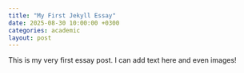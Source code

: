 ```yaml
---
title: "My First Jekyll Essay"
date: 2025-08-30 10:00:00 +0300
categories: academic
layout: post
---
```


This is my very first essay post. I can add text here and even images!

